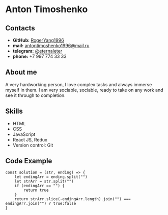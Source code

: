 # **Anton Timoshenko**

## **Contacts**
* **GitHub:** [RogerYang1996](https://github.com/RogerYang1996)
* **mail:** [antontimoshenko1996@mail.ru](antontimoshenko1996@mail.ru)
* **telegram:** [@eternaleter](@eternaleter)
* **phone:** +7 997 774 33 33

## **About me** 

A very hardworking person, I love complex tasks and always immerse myself in them. I am very sociable, sociable, ready to take on any work and see it through to completion.

## **Skills** 
* HTML
* CSS
* JavaScript
* React JS, Redux
* Version control: Git

## **Code Example**
```
const solution = (str, ending) => {
    let endingArr = ending.split("")
    let strArr = str.split("")
    if (endingArr == "") {
        return true
    }
    return strArr.slice(-endingArr.length).join("") === endingArr.join("") ? true:false
}
```